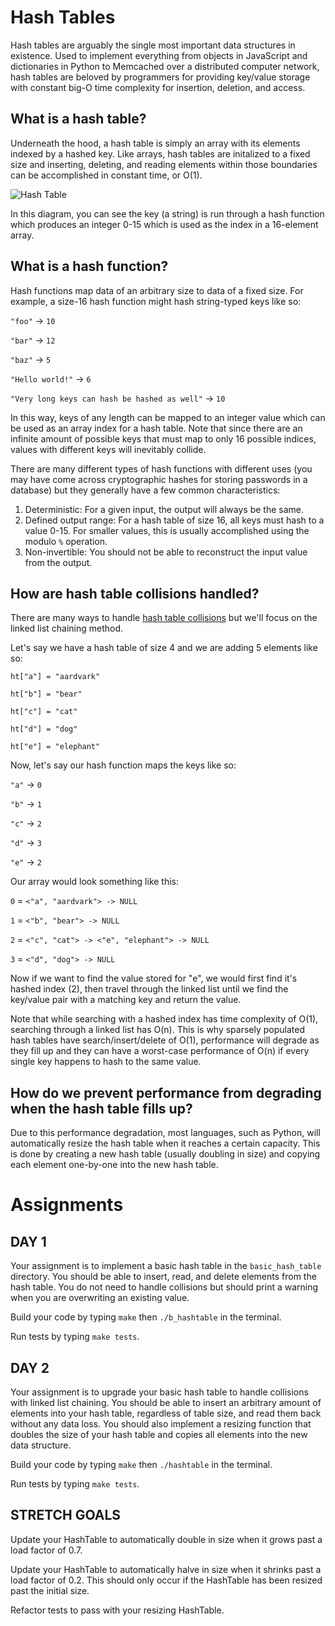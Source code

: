 # Hash Tables

Hash tables are arguably the single most important data structures in existence.
Used to implement everything from objects in JavaScript and dictionaries in
Python to Memcached over a distributed computer network, hash tables are beloved
by programmers for providing key/value storage with constant big-O time
complexity for insertion, deletion, and access.

## What is a hash table?

Underneath the hood, a hash table is simply an array with its elements indexed
by a hashed key. Like arrays, hash tables are initalized to a fixed size and
inserting, deleting, and reading elements within those boundaries can be
accomplished in constant time, or O(1).

![Hash Table](img/HashTableImage.png)

In this diagram, you can see the key (a string) is run through a hash function
which produces an integer 0-15 which is used as the index in a 16-element array.

## What is a hash function?

Hash functions map data of an arbitrary size to data of a fixed size. For
example, a size-16 hash function might hash string-typed keys like so:

`"foo"` -> `10`

`"bar"` -> `12`

`"baz"` -> `5`

`"Hello world!"` -> `6`

`"Very long keys can hash be hashed as well"` -> `10`

In this way, keys of any length can be mapped to an integer value which can be
used as an array index for a hash table. Note that since there are an infinite
amount of possible keys that must map to only 16 possible indices, values with
different keys will inevitably collide.

There are many different types of hash functions with different uses (you may
have come across cryptographic hashes for storing passwords in a database) but
they generally have a few common characteristics:

1. Deterministic: For a given input, the output will always be the same.
2. Defined output range: For a hash table of size 16, all keys must hash to a
   value 0-15. For smaller values, this is usually accomplished using the modulo
   `%` operation.
3. Non-invertible: You should not be able to reconstruct the input value from
   the output.

## How are hash table collisions handled?

There are many ways to handle
[hash table collisions](https://en.wikipedia.org/wiki/Hash_table#Collision_resolution)
but we'll focus on the linked list chaining method.

Let's say we have a hash table of size 4 and we are adding 5 elements like so:

`ht["a"] = "aardvark"`

`ht["b"] = "bear"`

`ht["c"] = "cat"`

`ht["d"] = "dog"`

`ht["e"] = "elephant"`

Now, let's say our hash function maps the keys like so:

`"a"` -> `0`

`"b"` -> `1`

`"c"` -> `2`

`"d"` -> `3`

`"e"` -> `2`

Our array would look something like this:

`0` = `<"a", "aardvark"> -> NULL`

`1` = `<"b", "bear"> -> NULL`

`2` = `<"c", "cat"> -> <"e", "elephant"> -> NULL`

`3` = `<"d", "dog"> -> NULL`

Now if we want to find the value stored for "e", we would first find it's hashed
index (2), then travel through the linked list until we find the key/value pair
with a matching key and return the value.

Note that while searching with a hashed index has time complexity of O(1),
searching through a linked list has O(n). This is why sparsely populated hash
tables have search/insert/delete of O(1), performance will degrade as they fill
up and they can have a worst-case performance of O(n) if every single key
happens to hash to the same value.

## How do we prevent performance from degrading when the hash table fills up?

Due to this performance degradation, most languages, such as Python, will
automatically resize the hash table when it reaches a certain capacity. This is
done by creating a new hash table (usually doubling in size) and copying each
element one-by-one into the new hash table.

# Assignments

## DAY 1

Your assignment is to implement a basic hash table in the `basic_hash_table`
directory. You should be able to insert, read, and delete elements from the hash
table. You do not need to handle collisions but should print a warning when you
are overwriting an existing value.

Build your code by typing `make` then `./b_hashtable` in the terminal.

Run tests by typing `make tests`.

## DAY 2

Your assignment is to upgrade your basic hash table to handle collisions with
linked list chaining. You should be able to insert an arbitrary amount of
elements into your hash table, regardless of table size, and read them back
without any data loss. You should also implement a resizing function that
doubles the size of your hash table and copies all elements into the new data
structure.

Build your code by typing `make` then `./hashtable` in the terminal.

Run tests by typing `make tests`.

## STRETCH GOALS

Update your HashTable to automatically double in size when it grows past a load
factor of 0.7.

Update your HashTable to automatically halve in size when it shrinks past a load
factor of 0.2. This should only occur if the HashTable has been resized past the
initial size.

Refactor tests to pass with your resizing HashTable.
